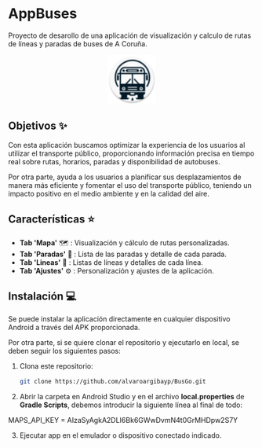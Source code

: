# AppBuses

Proyecto de desarollo de una aplicación de visualización y calculo de rutas de líneas y paradas de buses de A Coruña.

<p align="center">
  <img src="https://github.com/alvaroargibayp/BusGo/blob/4cb5636a71ddd50a03f86d1a16aa8e0c8c36db0a/app/src/main/res/mipmap-hdpi/ic_launcher_round.webp" alt="Logo del Proyecto" width="100"/>
</p>

## Objetivos ✨

Con esta aplicación buscamos optimizar la experiencia de los usuarios al utilizar el transporte público, proporcionando información precisa en tiempo real sobre rutas, horarios, paradas y disponibilidad de autobuses.

Por otra parte, ayuda a los usuarios a planificar sus desplazamientos de manera más eficiente y fomentar el uso del transporte público, teniendo un impacto positivo en el medio ambiente y en la calidad del aire.

## Características ⭐

- **Tab 'Mapa'** 🗺️ : Visualización y cálculo de rutas personalizadas.
- **Tab 'Paradas'** 🛑 : Lista de las paradas y detalle de cada parada.
- **Tab 'Lineas'** 🚏 : Listas de líneas y detalles de cada línea.
- **Tab 'Ajustes'** ⚙️ : Personalización y ajustes de la aplicación.

## Instalación 💻

Se puede instalar la aplicación directamente en cualquier dispositivo Android a través del APK proporcionada.

Por otra parte, si se quiere clonar el repositorio y ejecutarlo en local, se deben seguir los siguientes pasos:

1. Clona este repositorio:
   ```bash
   git clone https://github.com/alvaroargibayp/BusGo.git

2. Abrir la carpeta en Android Studio y en el archivo **local.properties** de **Gradle Scripts**, debemos introducir la siguiente línea al final de todo:

MAPS_API_KEY = AIzaSyAgkA2DLI6Bk6GWwDvmN4t0GrMHDpw2S7Y

3. Ejecutar app en el emulador o dispositivo conectado indicado.
